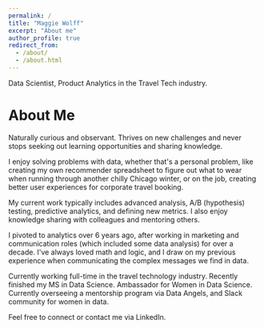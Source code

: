 ```yaml
---
permalink: /
title: "Maggie Wolff"
excerpt: "About me"
author_profile: true
redirect_from: 
  - /about/
  - /about.html
---
```


Data Scientist, Product Analytics in the Travel Tech industry. 

About Me
======

Naturally curious and observant. Thrives on new challenges and never stops seeking out learning opportunities and sharing knowledge.

I enjoy solving problems with data, whether that's a personal problem, like creating my own recommender spreadsheet to figure out what to wear when running through another chilly Chicago winter, or on the job, creating better user experiences for corporate travel booking. 

My current work typically includes advanced analysis, A/B (hypothesis) testing, predictive analytics, and defining new metrics. I also enjoy knowledge sharing with colleagues and mentoring others. 

I pivoted to analytics over 6 years ago, after working in marketing and communication roles (which included some data analysis) for over a decade. I've always loved math and logic, and I draw on my previous experience when communicating the complex messages we find in data.

Currently working full-time in the travel technology industry. Recently finished my MS in Data Science. Ambassador for Women in Data Science. Currently overseeing a mentorship program via Data Angels, and Slack community for women in data.  

Feel free to connect or contact me via LinkedIn. 
